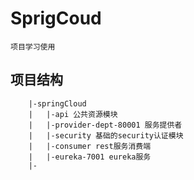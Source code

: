 # SprigCoud
    项目学习使用
## 项目结构
```
    |-springCloud
    |   |-api 公共资源模块
    |   |-provider-dept-80001 服务提供者
    |   |-security 基础的security认证模块
    |   |-consumer rest服务消费端
    |   |-eureka-7001 eureka服务
    |-
```